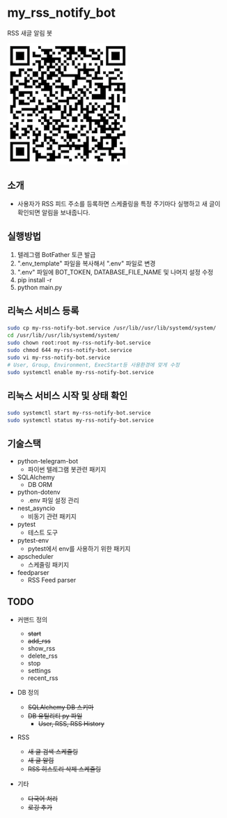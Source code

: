 # my_rss_notify_bot

RSS 새글 알림 봇

![Github URL](qr.png)

## 소개

- 사용자가 RSS 피드 주소를 등록하면 스케줄링을 특정 주기마다 실행하고 새 글이 확인되면 알림을 보내줍니다.

## 실행방법

1. 텔레그램 BotFather 토큰 발급
1. ".env_template" 파일을 복사해서 ".env" 파일로 변경
1. ".env" 파일에 BOT_TOKEN, DATABASE_FILE_NAME 및 나머지 설정 수정
1. pip install -r
1. python main.py

## 리눅스 서비스 등록

```sh
sudo cp my-rss-notify-bot.service /usr/lib//usr/lib/systemd/system/
cd /usr/lib//usr/lib/systemd/system/
sudo chown root:root my-rss-notify-bot.service
sudo chmod 644 my-rss-notify-bot.service
sudo vi my-rss-notify-bot.service
# User, Group, Environment, ExecStart등 사용환경에 맞게 수정
sudo systemctl enable my-rss-notify-bot.service
```

## 리눅스 서비스 시작 및 상태 확인

```sh
sudo systemctl start my-rss-notify-bot.service
sudo systemctl status my-rss-notify-bot.service
```

## 기술스택

- python-telegram-bot
  - 파이썬 텔레그램 봇관련 패키지
- SQLAlchemy
  - DB ORM
- python-dotenv
  - .env 파일 설정 관리
- nest_asyncio
  - 비동기 관련 패키지
- pytest
  - 테스트 도구
- pytest-env
  - pytest에서 env를 사용하기 위한 패키지
- apscheduler
  - 스케줄링 패키지
- feedparser
  - RSS Feed parser

## TODO

- 커맨드 정의

  - ~~start~~
  - ~~add_rss~~
  - show_rss
  - delete_rss
  - stop
  - settings
  - recent_rss

- DB 정의
  - ~~SQLAlchemy DB 스키마~~
  - ~~DB 유틸리티 py 파일~~
    - ~~User, RSS, RSS History~~
- RSS

  - ~~새 글 검색 스케줄링~~
  - ~~새 글 알림~~
  - ~~RSS 히스토리 삭제 스케줄링~~

- 기타
  - ~~다국어 처리~~
  - ~~로깅 추가~~
